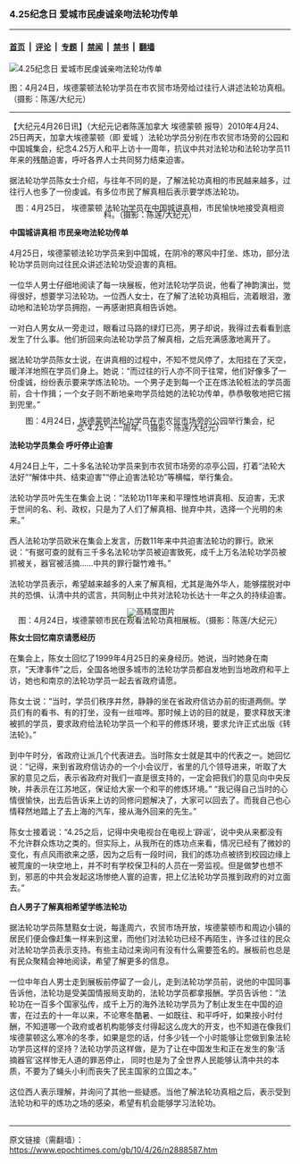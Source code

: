 ### 4.25纪念日 爱城市民虔诚亲吻法轮功传单

---

#### [首页](../../../..?n2888587) &nbsp;|&nbsp; [评论](../../../../../epoch-comment?n2888587) &nbsp;|&nbsp; [专题](../../../../../epoch-special?n2888587) &nbsp;|&nbsp; [禁闻](../../../../../epoch-news?n2888587) &nbsp;|&nbsp; [禁书](../../../../../books?n2888587) &nbsp;|&nbsp; [翻墙](https://github.com/gfw-breaker/nogfw/blob/master/README.md?n2888587)


<div><img alt="4.25纪念日 爱城市民虔诚亲吻法轮功传单" class="attachment-djy_600_400 size-djy_600_400 wp-post-image" src="https://i.epochtimes.com/assets/uploads/2010/04/1004260233071959-600x400.jpg"/>
<div class="caption">
 <p>
  图：4月24日，埃德蒙顿法轮功学员在市农贸市场旁给过往行人讲述法轮功真相。（摄影：陈莲/大纪元）
 </p>
</div></div><hr/><div class="post_content" id="artbody" itemprop="articleBody">
 <!-- article content begin -->
 <p>
  【大纪元4月26日讯】（大纪元记者陈莲加拿大
  <ok href="https://www.epochtimes.com/gb/tag/%E5%9F%83%E5%BE%B7%E8%92%99%E9%A1%BF.html">
   埃德蒙顿
  </ok>
  报导）2010年4月24、25日两天，加拿大埃德蒙顿（即
  <ok href="https://www.epochtimes.com/gb/tag/%E7%88%B1%E5%9F%8E.html">
   爱城
  </ok>
  ）法轮功学员分别在市农贸市场旁的公园和中国城集会，纪念4.25万人和平上访十一周年，抗议中共对法轮功和法轮功学员11年来的残酷迫害，呼吁各界人士共同努力结束迫害。
  <br/>
  <br/>
  据法轮功学员陈女士介绍，与往年不同的是，了解法轮功真相的市民越来越多，过往行人也多了一份虔诚。有多位市民了解真相后表示要学炼法轮功。
 </p>
 <p>
  <!--image v 1.0-->
 </p>
 <div style="line-height: 90%; text-align: center;">
  <ok href=" https://i.epochtimes.com/assets/uploads/2010/05/1004260233101959-450x338.jpg" rel="noreferrer noopener" target="_blank">
   <img alt="" class="size-medium wp-image-7632960" src="https://i.epochtimes.com/assets/uploads/2010/05/1004260233101959-450x338.jpg" title=""/>
  </ok>
  <br/>
  <span class="bn12">
   图：4月25日，
   <ok href="https://www.epochtimes.com/gb/tag/%E5%9F%83%E5%BE%B7%E8%92%99%E9%A1%BF.html">
    埃德蒙顿
   </ok>
   法轮功学员在中国城讲真相，市民愉快地接受真相资料。（摄影：陈莲/大纪元）
  </span>
 </div>
 <p>
  <!-- -->
 </p>
 <p>
  <b>
   中国城讲真相 市民亲吻法轮功传单
  </b>
  <br/>
  <br/>
  4月25日，埃德蒙顿法轮功学员来到中国城，在阴冷的寒风中打坐、炼功，部分法轮功学员则向过往民众讲述法轮功受迫害的真相。
  <br/>
  <br/>
  一位华人男士仔细地阅读了每一块展板，他对法轮功学员说，他看了神韵演出，觉得很好，想要学习法轮功。一位西人女士，在了解了法轮功真相后，流着眼泪，激动地和法轮功学员拥抱，一再感谢把真相告诉她。
  <br/>
  <br/>
  一对白人男女从一旁走过，眼看过马路的绿灯已亮，男子却说，我得过去看看到底发生了什么事。他们折回来向法轮功学员了解真相，之后充满感激地离开了。
  <br/>
  <br/>
  据法轮功学员陈女士说，在讲真相的过程中，不知不觉风停了，太阳挂在了天空，暖洋洋地照在学员们身上。她说：“而过往的行人亦不同于往常，他们好像多了一份虔诚，纷纷表示要来学炼法轮功。一个男子走到每一个正在炼法轮桩法的学员面前，合十作揖；一个女子则不断地亲吻学员给她的法轮功传单，恭恭敬敬地把它揣到兜里。”
 </p>
 <p>
  <!--image v 1.0-->
 </p>
 <div style="line-height: 90%; text-align: center;">
  <ok href=" https://i.epochtimes.com/assets/uploads/2010/05/1004260233091959-450x379.jpg" rel="noreferrer noopener" target="_blank">
   <img alt="" class="size-medium wp-image-7632961" src="https://i.epochtimes.com/assets/uploads/2010/05/1004260233091959-450x379.jpg" title=""/>
  </ok>
  <br/>
  <span class="bn12">
   图：4月24日，埃德蒙顿法轮功学员在市农贸市场旁的公园举行集会，纪念“4.25”十一周年。（摄影：陈莲/大纪元）
  </span>
 </div>
 <p>
  <!-- -->
 </p>
 <p>
  <b>
   法轮功学员集会 呼吁停止迫害
  </b>
  <br/>
  <br/>
  4月24日上午，二十多名法轮功学员来到市农贸市场旁的凉亭公园，打着“法轮大法好”“解体中共、结束迫害”“停止迫害法轮功”等横幅，举行集会。
  <br/>
  <br/>
  法轮功学员叶先生在集会上说：“法轮功11年来和平理性地讲真相、反迫害，无求于世间的名、利、政权，只是为了人们了解真相、抛弃中共，选择一个光明的未来。”
  <br/>
  <br/>
  西人法轮功学员欧米在集会上发言，历数11年来中共迫害法轮功的罪行。欧米说：“有据可查的就有三千多名法轮功学员被迫害致死，成千上万名法轮功学员被抓被关，器官被活摘……中共的罪行罄竹难书。”
  <br/>
  <br/>
  法轮功学员表示，希望越来越多的人来了解真相，尤其是海外华人，能够摆脱对中共的恐惧、认清中共的谎言，共同制止中共对法轮功长达十一年之久的持续迫害。
 </p>
 <p>
  <!--image v 1.0-->
 </p>
 <div style="line-height: 90%; text-align: center;">
  <ok href=" https://i.epochtimes.com/assets/uploads/2010/05/1004260233081959-450x345.jpg" rel="noreferrer noopener" target="_blank">
   <img alt="" class="size-medium wp-image-7632962" src="https://i.epochtimes.com/assets/uploads/2010/05/1004260233081959-450x345.jpg" title=""/>
  </ok>
  <img alt="高精度图片" border="0" src="//www.epochtimes.com/images/highRes.jpg"/>
  <br/>
  <span class="bn12">
   图：4月24日，埃德蒙顿市民在观看法轮功真相展板。（摄影：陈莲/大纪元）
  </span>
 </div>
 <p>
  <!-- -->
 </p>
 <p>
  <b>
   陈女士回忆南京请愿经历
  </b>
  <br/>
  <br/>
  在集会上，陈女士回忆了1999年4月25日的亲身经历。她说，当时她身在南京，“天津事件”之后，全国各地很多城市的法轮功学员都自发地到当地政府和平上访，她也和南京的法轮功学员一起去省政府请愿。
  <br/>
  <br/>
  陈女士说：“当时，学员们秩序井然，静静的坐在省政府信访办前的街道两侧。学员们有的看书、有的打坐，没有一丝喧哗。那时候上访的目的就是，要求释放天津被抓的学员，要求政府给法轮功学员一个和平的修炼环境，要求允许正式出版《转法轮》。”
  <br/>
  <br/>
  到中午时分，省政府让派几个代表进去。当时陈女士就是其中的代表之一。她回忆说：“记得，来到省政府信访办的一个小会议厅，省里的几个领导进来，听取了大家的意见之后，表示省政府对我们一直是很支持的，一定会把我们的意见向中央反映，并表示在江苏地区，保证给大家一个和平的修炼环境。” “我记得自己当时的心情很愉快，出去后告诉来上访的同修问题解决了，大家可以回去了。而我自己也心情释然地踏上了去上海的汽车，接从海外回来的先生。”
  <br/>
  <br/>
  陈女士接着说：“4.25之后，记得中央电视台在电视上‘辟谣’，说中央从来都没有不允许群众炼功之类的。但实际上，从我所在的炼功点来看，情况已经有了微妙的变化，有点风雨欲来之感，因为之后有一段时间，我们的炼功点被挤到校园边缘上被荒废的一块空地上，并不时有学校保卫科的人员在一旁监视。但是做梦也想不到，邪恶的中共会发起这场惨绝人寰的迫害，把上亿法轮功学员推到政府的对立面去。”
 </p>
 <p>
  <b>
   白人男子了解真相希望学练法轮功
  </b>
  <br/>
  <br/>
  据法轮功学员陈慧黠女士说，每逢周六，农贸市场开放，埃德蒙顿市和周边小镇的居民们便会像赶集一样来到这里，而他们对法轮功已经不再陌生，许多过往的民众对法轮功学员表示支持。有些主动过来询问有没有什么需要签名的。展板前也总是有民众聚精会神地阅读，希望了解更多的信息。
  <br/>
  <br/>
  一位中年白人男士走到展板前停留了一会儿，走到法轮功学员前，说他的中国同事告诉他，法轮功是受美国情报局支助的，法轮功学员都拿报酬。学员告诉他：“法轮功在一百多个国家弘传，成千上万的海外法轮功学员为了制止发生在中国的迫害，在过去的十一年以来，不论寒冬酷暑、一如既往、和平呼吁，如果按小时付酬，不知道哪一个政府或者机构能够支付得起这么庞大的开支，也不知道在像我们埃德蒙顿这么寒冷的冬季，如果是您的话，付多少钱一个小时能够让您做到象法轮功学员这样的坚持？法轮功学员这样做，是为了让在中国发生和正在发生的象‘活摘器官’这样惨无人道的罪恶停止， 同时也是为了全世界人民能够认清中共的本质，不要为了蝇头小利而丧失了民主国家的立国之本。”
  <br/>
  <br/>
  这位西人表示理解，并询问了其他一些疑惑。当他了解法轮功真相之后，表示受到法轮功和平的炼功之场的感染，希望有机会能够学习法轮功。
  <font color="#ffffff">
   (http://www.dajiyuan.com)
  </font>
 </p>
 <!-- article content end -->
 <div id="below_article_ad">
 </div>
</div>


---

原文链接（需翻墙）：https://www.epochtimes.com/gb/10/4/26/n2888587.htm